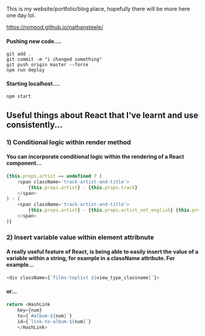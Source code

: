 This is my website/portfolio/blog place, hopefully there will be more here one day lol. 

https://nimpod.github.io/nathansteele/

#### Pushing new code....
```
git add .
git commit -m "i changed something"
git push origin master --force
npm run deploy
```

#### Starting localhost....
```
npm start
```

## Useful things about React that I've learnt and use consistently...
### 1) Conditional logic within render method
#### You can incorporate conditional logic within the rendering of a React component...
```js
{this.props.artist == undefined ? (
    <span className='track-artist-and-title'>
        {this.props.artist} - {this.props.track}
    </span>
) : (
    <span className='track-artist-and-title'>
        {this.props.artist} - {this.props.artist_not_english} {this.props.track}
    </span>
)}
```

### 2) Insert variable value within element attribnute
#### A really useful feature of React, is being able to easily insert the value of a variable within a string, for example in a className attribute. For example...
```js
<div className={`films-toplist ${view_type_classname}`}>
```
#### or...
```js
return <HashLink 
    key={num}
    to={`#album-${num}`}
    id={`link-to-album-${num}`}
    </HashLink>
```
